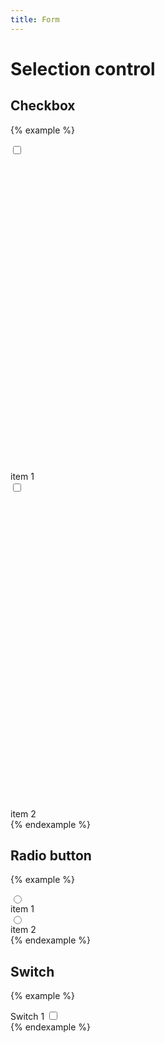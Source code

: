```yaml
---
title: Form
---
```


# Selection control

## Checkbox

{% example %}
<div class="form__control">
  <label class="checkbox">
    <input type="checkbox" id="checkbox_1" name="" value="">
    <div class="checkbox__icon">
      <svg viewBox="0 0 24 24">
        <path fill="none" d="M1.73,12.91 8.1,19.28 22.79,4.59"/>
      </svg>
    </div>
  </label>
  <label for="checkbox_1" class="form__control__label">item 1</label>
</div>
<div class="form__control">
  <label class="checkbox">
    <input type="checkbox" id="checkbox_2" name="" value="">
    <div class="checkbox__icon">
      <svg viewBox="0 0 24 24">
        <path fill="none" d="M1.73,12.91 8.1,19.28 22.79,4.59"/>
      </svg>
    </div>
  </label>
  <label for="checkbox_2" class="form__control__label">item 2</label>
</div>
{% endexample %}

## Radio button

{% example %}
<div class="form__control">
  <label class="radio">
    <input type="radio" id="radio_1" name="radio_group" value="">
    <div class="radio__icon">
    </div>
  </label>
  <label for="radio_1" class="form__control__label">item 1</label>
</div>
<div class="form__control">
  <label class="radio">
    <input type="radio" id="radio_2" name="radio_group" value="">
    <div class="radio__icon">
    </div>
  </label>
  <label for="radio_2" class="form__control__label">item 2</label>
</div>
{% endexample %}

## Switch

{% example %}
<div class="form__control">
  <label for="switch_1" class="form__control__label">Switch 1</label>
  <label class="switch">
    <input type="checkbox" id="switch_1" name="" value="">
    <div class="switch__track">
    </div>
    <div class="switch__thumb">
    </div>
  </label>
</div>
{% endexample %}
